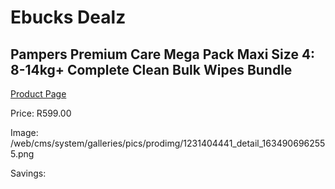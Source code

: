 
# Ebucks Dealz
## Pampers Premium Care Mega Pack Maxi Size 4: 8-14kg+ Complete Clean Bulk Wipes Bundle
[Product Page](https://www.ebucks.com/web/shop/productSelected.do?prodId=1231404441&catId=1186088243)

Price: R599.00

Image: /web/cms/system/galleries/pics/prodimg/1231404441_detail_1634906962555.png

Savings: 


	